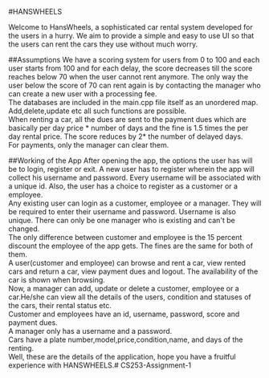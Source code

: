 #HANSWHEELS

Welcome to HansWheels, a sophisticated car rental system developed for the users in a hurry. We aim to provide a simple and easy to use UI so that the users can rent the cars they use without much worry.

##Assumptions
We have a scoring system for users from 0 to 100 and each user starts from 100 and for each delay, the score decreases till the score reaches below 70 when the user cannot rent anymore. The only way the user below the score of 70 can rent again is by contacting the manager who can create a new user with a processing fee.<br>
The databases are included in the main.cpp file itself as an unordered map. Add,delete,update etc all such functions are possible.<br>
When renting a car, all the dues are sent to the payment dues which are basically per day price * number of days and the fine is 1.5 times the per day rental price. The score reduces by 2* the number of delayed days.<br>
For payments, only the manager can clear them.

##Working of the App
After opening the app, the options the user has will be to login, register or exit. A new user has to register wherein the app will collect his username and password. Every username will be associated with a unique id. Also, the user has a choice to register as a customer or a employee.<br>
Any existing user can login as a customer, employee or a manager. They will be required to enter their username and password. Username is also unique.
There can only be one manager who is existing and can't be changed.<br>
The only difference between customer and employee is the 15 percent discount the employee of the app gets. The fines are the same for both of them.<br>
A user(customer and employee) can browse and rent a car, view rented cars and return a car, view payment dues and logout.
The availability of the car is shown when browsing.<br>
Now, a manager can add, update or delete a customer, employee or a car.He/she can view all the details of the users, condition and statuses of the cars, their rental status etc.<br>
Customer  and employees have an id, username, password, score and payment dues.<br>
A manager only has a username and a password.<br>
Cars have a plate number,model,price,condition,name, and days of the renting.<br>
Well, these are the details of the application, hope you have a fruitful experience with HANSWHEELS.# CS253-Assignment-1